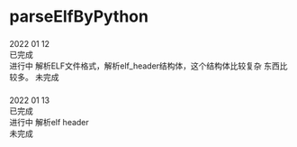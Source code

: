 # parseElfByPython
###
 2022 01 12  
 已完成  
 进行中 解析ELF文件格式，解析elf_header结构体，这个结构体比较复杂 东西比较多。
 未完成
###
 2022 01 13  
 已完成  
 进行中 解析elf header  
 未完成  
